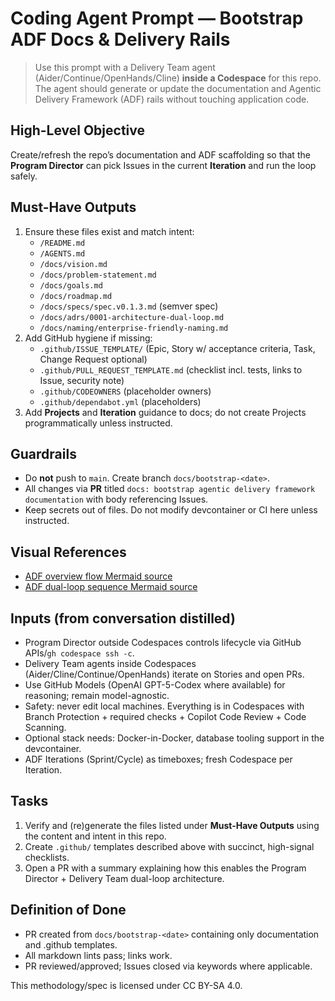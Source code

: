 
# Coding Agent Prompt — Bootstrap ADF Docs & Delivery Rails

> Use this prompt with a Delivery Team agent (Aider/Continue/OpenHands/Cline) **inside a Codespace** for this repo. The agent should generate or update the documentation and Agentic Delivery Framework (ADF) rails without touching application code.

## High-Level Objective

Create/refresh the repo’s documentation and ADF scaffolding so that the **Program Director** can pick Issues in the current **Iteration** and run the loop safely.

## Must-Have Outputs

1. Ensure these files exist and match intent:
   - `/README.md`
   - `/AGENTS.md`
   - `/docs/vision.md`
   - `/docs/problem-statement.md`
   - `/docs/goals.md`
   - `/docs/roadmap.md`
   - `/docs/specs/spec.v0.1.3.md` (semver spec)
   - `/docs/adrs/0001-architecture-dual-loop.md`
   - `/docs/naming/enterprise-friendly-naming.md`
2. Add GitHub hygiene if missing:
   - `.github/ISSUE_TEMPLATE/` (Epic, Story w/ acceptance criteria, Task, Change Request optional)
   - `.github/PULL_REQUEST_TEMPLATE.md` (checklist incl. tests, links to Issue, security note)
   - `.github/CODEOWNERS` (placeholder owners)
   - `.github/dependabot.yml` (placeholders)
3. Add **Projects** and **Iteration** guidance to docs; do not create Projects programmatically unless instructed.

## Guardrails

- Do **not** push to `main`. Create branch `docs/bootstrap-<date>`.
- All changes via **PR** titled `docs: bootstrap agentic delivery framework documentation` with body referencing Issues.
- Keep secrets out of files. Do not modify devcontainer or CI here unless instructed.

## Visual References
- [ADF overview flow Mermaid source](../diagrams/adf-overview-flow.mmd)
- [ADF dual-loop sequence Mermaid source](../diagrams/adf-sequence.mmd)

## Inputs (from conversation distilled)

- Program Director outside Codespaces controls lifecycle via GitHub APIs/`gh codespace ssh -c`.
- Delivery Team agents inside Codespaces (Aider/Cline/Continue/OpenHands) iterate on Stories and open PRs.
- Use GitHub Models (OpenAI GPT-5-Codex where available) for reasoning; remain model-agnostic.
- Safety: never edit local machines. Everything is in Codespaces with Branch Protection + required checks + Copilot Code Review + Code Scanning.
- Optional stack needs: Docker-in-Docker, database tooling support in the devcontainer.
- ADF Iterations (Sprint/Cycle) as timeboxes; fresh Codespace per Iteration.

## Tasks

1. Verify and (re)generate the files listed under **Must-Have Outputs** using the content and intent in this repo.
2. Create `.github/` templates described above with succinct, high-signal checklists.
3. Open a PR with a summary explaining how this enables the Program Director + Delivery Team dual-loop architecture.

## Definition of Done

- PR created from `docs/bootstrap-<date>` containing only documentation and .github templates.
- All markdown lints pass; links work.
- PR reviewed/approved; Issues closed via keywords where applicable.

This methodology/spec is licensed under CC BY-SA 4.0.
